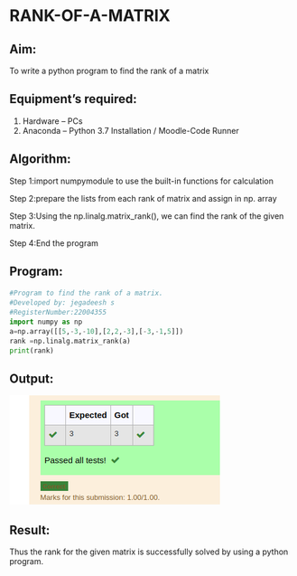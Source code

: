 # RANK-OF-A-MATRIX
## Aim:
To write a python program to find the rank of a matrix
## Equipment’s required:
1. 	Hardware – PCs
2. 	Anaconda – Python 3.7 Installation / Moodle-Code Runner
## Algorithm:
Step 1:import numpymodule to use the built-in functions for calculation

Step 2:prepare the lists from each rank of matrix and assign in np. array

Step 3:Using the np.linalg.matrix_rank(), we can find the rank of the given matrix.

Step 4:End the program

## Program:
``` python
#Program to find the rank of a matrix.
#Developed by: jegadeesh s
#RegisterNumber:22004355
import numpy as np
a=np.array([[5,-3,-10],[2,2,-3],[-3,-1,5]])
rank =np.linalg.matrix_rank(a)
print(rank)
```
## Output:
![OUTPUT](output1.png)
## Result:
Thus the rank for the given matrix is successfully solved by  using a python program.

